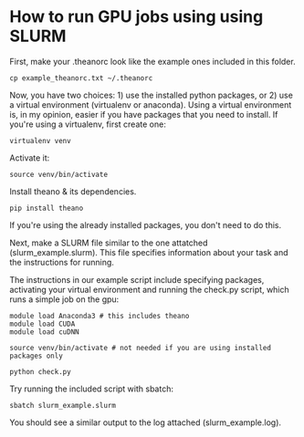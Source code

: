 # How to run GPU jobs using using SLURM
First, make your .theanorc look like the example ones included in this folder.

	cp example_theanorc.txt ~/.theanorc

Now, you have two choices: 1) use the installed python packages, or 2) use a virtual environment (virtualenv or anaconda). Using a virtual environment is, in my opinion, easier if you have packages that you need to install. If you're using a virtualenv, first create one:

	virtualenv venv

Activate it:

	source venv/bin/activate

Install theano & its dependencies.

	pip install theano

If you're using the already installed packages, you don't need to do this.

Next, make a SLURM file similar to the one attatched (slurm_example.slurm). This file specifies information about your task and the instructions for running.

The instructions in our example script include specifying packages, activating your virtual environment and running the check.py script, which runs a simple job on the gpu:

	module load Anaconda3 # this includes theano
	module load CUDA
	module load cuDNN

	source venv/bin/activate # not needed if you are using installed packages only

	python check.py

Try running the included script with sbatch:

	sbatch slurm_example.slurm

You should see a similar output to the log attached (slurm_example.log).

